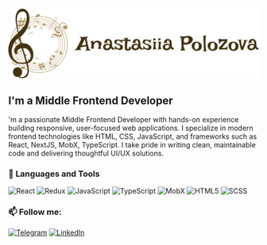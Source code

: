 ![Header](https://github.com/Pakistanka/Pakistanka/blob/main/assets/github.png)

## I'm a Middle Frontend Developer

'm a passionate Middle Frontend Developer with hands-on experience building responsive, user-focused web applications. I specialize in modern frontend technologies like HTML, CSS, JavaScript, and frameworks such as React, NextJS, MobX, TypeScript. I take pride in writing clean, maintainable code and delivering thoughtful UI/UX solutions.

<!-- - 🔭 I’m currently working on ...
- 🌱 I’m currently learning ...
- 👯 About me ... -->
### 💬 Languages and Tools

![React](https://img.shields.io/badge/-React-beige??style=social&logo=react&&logoColor=553344)
![Redux](https://img.shields.io/badge/-Redux-553344??style=social&logo=redux&&logoColor=beige)
![JavaScript](https://img.shields.io/badge/-javascript-beige??style=social&logo=mobx&&logoColor=553344)
![TypeScript](https://img.shields.io/badge/-TypeScript-553344??style=social&logo=typescript&&logoColor=beige)
![MobX](https://img.shields.io/badge/-MobX-beige??style=social&logo=mobx&&logoColor=553344)
![HTML5](https://img.shields.io/badge/-HTML5-553344??style=social&logo=html5&&logoColor=beige)
![SCSS](https://img.shields.io/badge/-SCSS-beige??style=social&logo=sass&&logoColor=553344)

### 📫 Follow me:

[![Telegram](https://img.shields.io/badge/-Telegram-beige??style=social&logo=telegram&&logoColor=553344)](https://t.me/annapolo)
[![LinkedIn](https://img.shields.io/badge/-LinkedIn-553344??style=social&logo=linkedin&&logoColor=beige)](https://www.linkedin.com/in/anastasia-polozova-021686136/)

<!--
**Pakistanka/Pakistanka** is a ✨ _special_ ✨ repository because its `README.md` (this file) appears on your GitHub profile.

Here are some ideas to get you started:

- 🔭 I’m currently working on ...
- 🌱 I’m currently learning ...
- 👯 I’m looking to collaborate on ...
- 🤔 I’m looking for help with ...
- 💬 Ask me about ...
- 📫 How to reach me: ...
- 😄 Pronouns: ...
- ⚡ Fun fact: ...
-->
